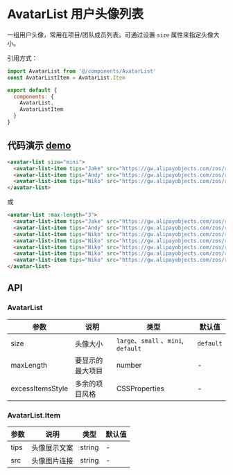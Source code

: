 # AvatarList 用户头像列表

一组用户头像，常用在项目/团队成员列表。可通过设置 `size` 属性来指定头像大小。

引用方式：

```javascript
import AvatarList from '@/components/AvatarList'
const AvatarListItem = AvatarList.Item

export default {
  components: {
    AvatarList,
    AvatarListItem
  }
}
```

## 代码演示 [demo](https://pro.loacg.com/test/home)

```html
<avatar-list size="mini">
  <avatar-list-item tips="Jake" src="https://gw.alipayobjects.com/zos/rmsportal/zOsKZmFRdUtvpqCImOVY.png" />
  <avatar-list-item tips="Andy" src="https://gw.alipayobjects.com/zos/rmsportal/sfjbOqnsXXJgNCjCzDBL.png" />
  <avatar-list-item tips="Niko" src="https://gw.alipayobjects.com/zos/rmsportal/kZzEzemZyKLKFsojXItE.png" />
</avatar-list>
```

或

```html
<avatar-list :max-length="3">
  <avatar-list-item tips="Jake" src="https://gw.alipayobjects.com/zos/rmsportal/zOsKZmFRdUtvpqCImOVY.png" />
  <avatar-list-item tips="Andy" src="https://gw.alipayobjects.com/zos/rmsportal/sfjbOqnsXXJgNCjCzDBL.png" />
  <avatar-list-item tips="Niko" src="https://gw.alipayobjects.com/zos/rmsportal/kZzEzemZyKLKFsojXItE.png" />
  <avatar-list-item tips="Niko" src="https://gw.alipayobjects.com/zos/rmsportal/kZzEzemZyKLKFsojXItE.png" />
  <avatar-list-item tips="Niko" src="https://gw.alipayobjects.com/zos/rmsportal/kZzEzemZyKLKFsojXItE.png" />
  <avatar-list-item tips="Niko" src="https://gw.alipayobjects.com/zos/rmsportal/kZzEzemZyKLKFsojXItE.png" />
  <avatar-list-item tips="Niko" src="https://gw.alipayobjects.com/zos/rmsportal/kZzEzemZyKLKFsojXItE.png" />
</avatar-list>
```

## API

### AvatarList

| 参数             | 说明             | 类型                                 | 默认值    |
| ---------------- | ---------------- | ------------------------------------ | --------- |
| size             | 头像大小         | `large`、`small` 、`mini`, `default` | `default` |
| maxLength        | 要显示的最大项目 | number                               | -         |
| excessItemsStyle | 多余的项目风格   | CSSProperties                        | -         |

### AvatarList.Item

| 参数 | 说明         | 类型   | 默认值 |
| ---- | ------------ | ------ | ------ |
| tips | 头像展示文案 | string | -      |
| src  | 头像图片连接 | string | -      |
